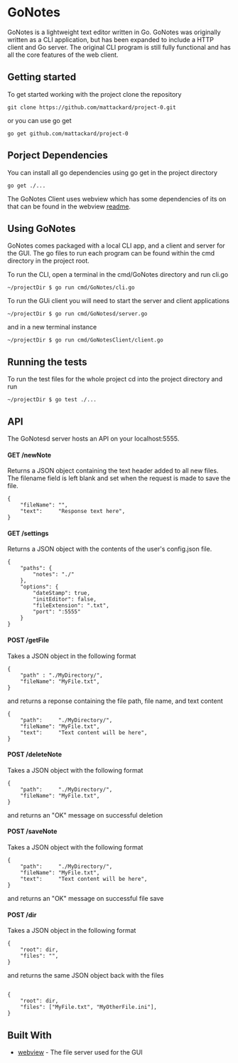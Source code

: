 # GoNotes

GoNotes is a lightweight text editor written in Go. GoNotes was originally written as a CLI application, but has been expanded to include a HTTP client and Go server. The original CLI program is still fully functional and has all the core features of the web client.

## Getting started

To get started working with the project clone the repository

```
git clone https://github.com/mattackard/project-0.git
```

or you can use go get

```
go get github.com/mattackard/project-0
```

## Porject Dependencies

You can install all go dependencies using go get in the project directory

```
go get ./...
```

The GoNotes Client uses webview which has some dependencies of its on that can be found in the webview [readme](https://github.com/zserge/webview/blob/master/README.md).

## Using GoNotes

GoNotes comes packaged with a local CLI app, and a client and server for the GUI. The go files to run each program can be found within the cmd directory in the project root.

To run the CLI, open a terminal in the cmd/GoNotes directory and run cli.go

```
~/projectDir $ go run cmd/GoNotes/cli.go
```

To run the GUi client you will need to start the server and client applications

```
~/projectDir $ go run cmd/GoNotesd/server.go
```

and in a new terminal instance

```
~/projectDir $ go run cmd/GoNotesClient/client.go
```

## Running the tests

To run the test files for the whole project cd into the project directory and run

```
~/projectDir $ go test ./...
```

## API

The GoNotesd server hosts an API on your localhost:5555.

#### GET /newNote

Returns a JSON object containing the text header added to all new files. The filename field is left blank and set when the request is made to save the file.

```
{
    "fileName": "",
    "text":     "Response text here",
}
```

#### GET /settings

Returns a JSON object with the contents of the user's config.json file.

```
{
    "paths": {
        "notes": "./"
    },
    "options": {
        "dateStamp": true,
        "initEditor": false,
        "fileExtension": ".txt",
        "port": ":5555"
    }
}
```

#### POST /getFile

Takes a JSON object in the following format

```
{
    "path" : "./MyDirectory/",
    "fileName": "MyFile.txt",
}
```

and returns a reponse containing the file path, file name, and text content

```
{
    "path":     "./MyDirectory/",
    "fileName": "MyFile.txt",
    "text":     "Text content will be here",
}
```

#### POST /deleteNote

Takes a JSON object with the following format

```
{
    "path":     "./MyDirectory/",
    "fileName": "MyFile.txt",
}
```

and returns an "OK" message on successful deletion

#### POST /saveNote

Takes a JSON object with the following format

```
{
    "path":     "./MyDirectory/",
    "fileName": "MyFile.txt",
    "text":     "Text content will be here",
}
```

and returns an "OK" message on successful file save

#### POST /dir

Takes a JSON object in the following format

```
{
    "root": dir,
    "files": "",
}
```

and returns the same JSON object back with the files

```

{
    "root": dir,
    "files": ["MyFile.txt", "MyOtherFile.ini"],
}

```

## Built With

- [webview](https://github.com/zserge/webview) - The file server used for the GUI
